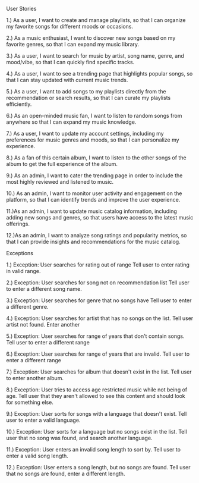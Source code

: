 User Stories

  1.) As a user, I want to create and manage playlists, so that I can organize my favorite songs for different moods or occasions.
  
  2.) As a music enthusiast, I want to discover new songs based on my favorite genres, so that I can expand my music library.

  3.) As a user, I want to search for music by artist, song name, genre, and mood/vibe, so that I can quickly find specific tracks.

  4.) As a user, I want to see a trending page that highlights popular songs, so that I can stay updated with current music trends.

  5.) As a user, I want to add songs to my playlists directly from the recommendation or search results, so that I can curate my playlists efficiently.

  6.) As an open-minded music fan, I want to listen to random songs from anywhere so that I can expand my music knowledge.

  7.) As a user, I want to update my account settings, including my preferences for music genres and moods, so that I can personalize my experience.
  
  8.) As a fan of this certain album, I want to listen to the other songs of the album to get the full experience of the album.

  9.) As an admin, I want to cater the trending page in order to include the most highly reviewed and listened to music.

  10.) As an admin, I want to monitor user activity and engagement on the platform, so that I can identify trends and improve the user experience.
 
  11.)As an admin, I want to update music catalog information, including adding new songs and genres, so that users have access to the latest music offerings.

  12.)As an admin, I want to analyze song ratings and popularity metrics, so that I can provide insights and recommendations for the music catalog.

Exceptions

  1.) Exception: User searches for rating out of range
        Tell user to enter rating in valid range.
  
  2.) Exception: User searches for song not on recommendation list
        Tell user to enter a different song name.
        
  3.) Exception: User searches for genre that no songs have
        Tell user to enter a different genre.

  4.) Exception: User searches for artist that has no songs on the list.
        Tell user artist not found. Enter another

  5.) Exception: User searches for range of years that don't contain songs.
        Tell user to enter a different range

  6.) Exception: User searches for range of years that are invalid.
        Tell user to enter a different range

  7.) Exception: User searches for album that doesn't exist in the list.
        Tell user to enter another album.

  8.) Exception: User tries to access age restricted music while not being of age.
        Tell user that they aren't allowed to see this content and should look for something else.

  9.) Exception: User sorts for songs with a language that doesn't exist.
        Tell user to enter a valid language.

  10.) Exception: User sorts for a language but no songs exist in the list.
        Tell user that no song was found, and search another language.

  11.) Exception: User enters an invalid song length to sort by.
        Tell user to enter a valid song length.

  12.) Exception: User enters a song length, but no songs are found.
        Tell user that no songs are found, enter a different length.


